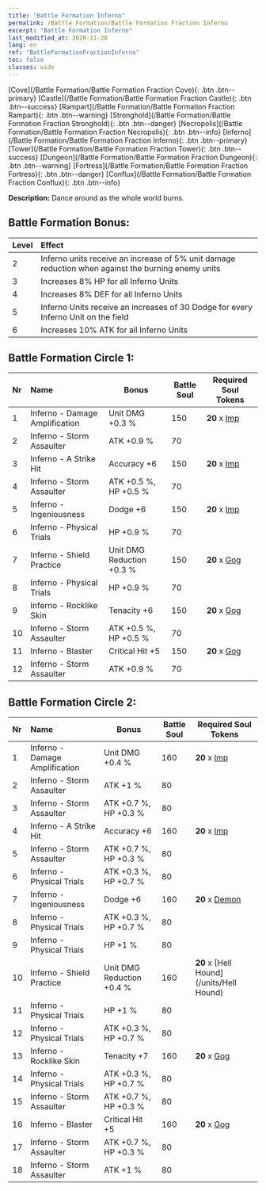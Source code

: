 ```yaml
---
title: "Battle Formation Inferno"
permalink: /Battle Formation/Battle Formation Fraction Inferno
excerpt: "Battle Formation Inferno"
last_modified_at: 2020-11-28
lang: en
ref: "BattleFormationFractionInferno"
toc: false
classes: wide
---
```

 [Cove](/Battle Formation/Battle Formation Fraction Cove){: .btn .btn--primary} [Castle](/Battle Formation/Battle Formation Fraction Castle){: .btn .btn--success} [Rampart](/Battle Formation/Battle Formation Fraction Rampart){: .btn .btn--warning} [Stronghold](/Battle Formation/Battle Formation Fraction Stronghold){: .btn .btn--danger} [Necropolis](/Battle Formation/Battle Formation Fraction Necropolis){: .btn .btn--info} [Inferno](/Battle Formation/Battle Formation Fraction Inferno){: .btn .btn--primary} [Tower](/Battle Formation/Battle Formation Fraction Tower){: .btn .btn--success} [Dungeon](/Battle Formation/Battle Formation Fraction Dungeon){: .btn .btn--warning} [Fortress](/Battle Formation/Battle Formation Fraction Fortress){: .btn .btn--danger} [Conflux](/Battle Formation/Battle Formation Fraction Conflux){: .btn .btn--info} 

  **Description:** Dance around as the whole world burns.

## Battle Formation Bonus:

  | Level |         Effect        |
  |:------|:---------------------|
  | 2 | Inferno units receive an increase of 5% unit damage reduction when against the burning enemy units |
  | 3 | Increases 8% HP for all Inferno Units |
  | 4 | Increases 8% DEF for all Inferno Units |
  | 5 | Inferno Units receive an increases of 30 Dodge for every Inferno Unit on the field |
  | 6 | Increases 10% ATK for all Inferno Units |

## Battle Formation Circle 1:

  |  Nr  |         Name        |  Bonus  | Battle Soul  |  Required Soul Tokens |
  |:-----|:--------------------|---------|-----------------|----------------|
  | 1 | Inferno - Damage Amplification | Unit DMG +0.3 % | 150 |  **20** x [Imp](/units/Imp) |
  | 2 | Inferno - Storm Assaulter | ATK +0.9 % | 70 |   |
  | 3 | Inferno - A Strike Hit | Accuracy +6 | 150 |  **20** x [Imp](/units/Imp) |
  | 4 | Inferno - Storm Assaulter | ATK +0.5 %, HP +0.5 % | 70 |   |
  | 5 | Inferno - Ingeniousness | Dodge +6 | 150 |  **20** x [Imp](/units/Imp) |
  | 6 | Inferno - Physical Trials | HP +0.9 % | 70 |   |
  | 7 | Inferno - Shield Practice | Unit DMG Reduction +0.3 % | 150 |  **20** x [Gog](/units/Gog) |
  | 8 | Inferno - Physical Trials | HP +0.9 % | 70 |   |
  | 9 | Inferno - Rocklike Skin | Tenacity +6 | 150 |  **20** x [Gog](/units/Gog) |
  | 10 | Inferno - Storm Assaulter | ATK +0.5 %, HP +0.5 % | 70 |   |
  | 11 | Inferno - Blaster | Critical Hit +5 | 150 |  **20** x [Gog](/units/Gog) |
  | 12 | Inferno - Storm Assaulter | ATK +0.9 % | 70 |   |
  


## Battle Formation Circle 2:

  |  Nr  |         Name        |  Bonus  | Battle Soul  |  Required Soul Tokens |
  |:-----|:--------------------|---------|-----------------|----------------|
  | 1 | Inferno - Damage Amplification | Unit DMG +0.4 % | 160 |  **20** x [Imp](/units/Imp) |
  | 2 | Inferno - Storm Assaulter | ATK +1 % | 80 |   |
  | 3 | Inferno - Storm Assaulter | ATK +0.7 %, HP +0.3 % | 80 |   |
  | 4 | Inferno - A Strike Hit | Accuracy +6 | 160 |  **20** x [Imp](/units/Imp) |
  | 5 | Inferno - Storm Assaulter | ATK +0.7 %, HP +0.3 % | 80 |   |
  | 6 | Inferno - Physical Trials | ATK +0.3 %, HP +0.7 % | 80 |   |
  | 7 | Inferno - Ingeniousness | Dodge +6 | 160 |  **20** x [Demon](/units/Demon) |
  | 8 | Inferno - Physical Trials | ATK +0.3 %, HP +0.7 % | 80 |   |
  | 9 | Inferno - Physical Trials | HP +1 % | 80 |   |
  | 10 | Inferno - Shield Practice | Unit DMG Reduction +0.4 % | 160 |  **20** x [Hell Hound](/units/Hell Hound) |
  | 11 | Inferno - Physical Trials | HP +1 % | 80 |   |
  | 12 | Inferno - Physical Trials | ATK +0.3 %, HP +0.7 % | 80 |   |
  | 13 | Inferno - Rocklike Skin | Tenacity +7 | 160 |  **20** x [Gog](/units/Gog) |
  | 14 | Inferno - Physical Trials | ATK +0.3 %, HP +0.7 % | 80 |   |
  | 15 | Inferno - Storm Assaulter | ATK +0.7 %, HP +0.3 % | 80 |   |
  | 16 | Inferno - Blaster | Critical Hit +5 | 160 |  **20** x [Gog](/units/Gog) |
  | 17 | Inferno - Storm Assaulter | ATK +0.7 %, HP +0.3 % | 80 |   |
  | 18 | Inferno - Storm Assaulter | ATK +1 % | 80 |   |
  

